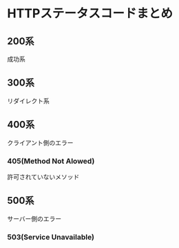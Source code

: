 # HTTPステータスコードまとめ

## 200系

成功系

## 300系

リダイレクト系

## 400系

クライアント側のエラー

### 405(Method Not Alowed)

許可されていないメソッド  

## 500系

サーバー側のエラー

### 503(Service Unavailable)
